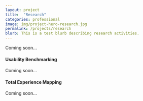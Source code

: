 ```yaml
---
layout: project
title:  "Research"
categories: professional
image: img/project-hero-research.jpg
permalink: /projects/research
blurb: This is a test blurb describing research activities.
---
```

Coming soon...

#### Usability Benchmarking

Coming soon...

#### Total Experience Mapping

Coming soon...
